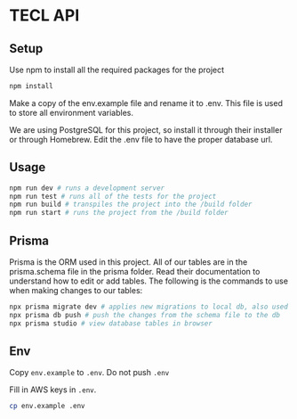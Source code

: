 # TECL API

## Setup

Use npm to install all the required packages for the project

```bash
npm install
```

Make a copy of the env.example file and rename it to .env. This file is used to store all environment variables.

We are using PostgreSQL for this project, so install it through their installer or through Homebrew. Edit the .env file to have the proper database url.

## Usage

```bash
npm run dev # runs a development server
npm run test # runs all of the tests for the project
npm run build # transpiles the project into the /build folder
npm run start # runs the project from the /build folder
```

## Prisma

Prisma is the ORM used in this project. All of our tables are in the prisma.schema file in the prisma folder. Read their documentation to understand how to edit or add tables. The following is the commands to use when making changes to our tables:

```bash
npx prisma migrate dev # applies new migrations to local db, also used for creating a new migration
npx prisma db push # push the changes from the schema file to the db
npx prisma studio # view database tables in browser
```

## Env

Copy `env.example` to `.env`. Do not push `.env`

Fill in AWS keys in `.env`. 
```bash
cp env.example .env
```
